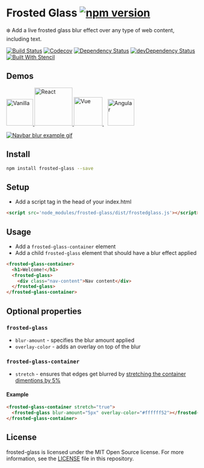 # Frosted Glass [![npm version](https://badge.fury.io/js/frosted-glass.svg)](https://badge.fury.io/js/frosted-glass)

❄️ Add a live frosted glass blur effect over any type of web content, including text.
️️

[![Build Status](https://img.shields.io/circleci/project/github/adriancarriger/frosted-glass/master.svg?maxAge=60)](https://circleci.com/gh/adriancarriger/frosted-glass)
[![Codecov](https://img.shields.io/codecov/c/github/adriancarriger/frosted-glass/master.svg?maxAge=60)](https://codecov.io/gh/adriancarriger/frosted-glass)
[![Dependency Status](https://img.shields.io/david/adriancarriger/frosted-glass/master.svg?maxAge=60)](https://david-dm.org/adriancarriger/frosted-glass)
[![devDependency Status](https://img.shields.io/david/dev/adriancarriger/frosted-glass/master.svg?maxAge=60)](https://david-dm.org/adriancarriger/frosted-glass?type=dev)
[![Built With Stencil](https://img.shields.io/badge/-Built%20With%20Stencil-16161d.svg?logo=data%3Aimage%2Fsvg%2Bxml%3Bbase64%2CPD94bWwgdmVyc2lvbj0iMS4wIiBlbmNvZGluZz0idXRmLTgiPz4KPCEtLSBHZW5lcmF0b3I6IEFkb2JlIElsbHVzdHJhdG9yIDE5LjIuMSwgU1ZHIEV4cG9ydCBQbHVnLUluIC4gU1ZHIFZlcnNpb246IDYuMDAgQnVpbGQgMCkgIC0tPgo8c3ZnIHZlcnNpb249IjEuMSIgaWQ9IkxheWVyXzEiIHhtbG5zPSJodHRwOi8vd3d3LnczLm9yZy8yMDAwL3N2ZyIgeG1sbnM6eGxpbms9Imh0dHA6Ly93d3cudzMub3JnLzE5OTkveGxpbmsiIHg9IjBweCIgeT0iMHB4IgoJIHZpZXdCb3g9IjAgMCA1MTIgNTEyIiBzdHlsZT0iZW5hYmxlLWJhY2tncm91bmQ6bmV3IDAgMCA1MTIgNTEyOyIgeG1sOnNwYWNlPSJwcmVzZXJ2ZSI%2BCjxzdHlsZSB0eXBlPSJ0ZXh0L2NzcyI%2BCgkuc3Qwe2ZpbGw6I0ZGRkZGRjt9Cjwvc3R5bGU%2BCjxwYXRoIGNsYXNzPSJzdDAiIGQ9Ik00MjQuNywzNzMuOWMwLDM3LjYtNTUuMSw2OC42LTkyLjcsNjguNkgxODAuNGMtMzcuOSwwLTkyLjctMzAuNy05Mi43LTY4LjZ2LTMuNmgzMzYuOVYzNzMuOXoiLz4KPHBhdGggY2xhc3M9InN0MCIgZD0iTTQyNC43LDI5Mi4xSDE4MC40Yy0zNy42LDAtOTIuNy0zMS05Mi43LTY4LjZ2LTMuNkgzMzJjMzcuNiwwLDkyLjcsMzEsOTIuNyw2OC42VjI5Mi4xeiIvPgo8cGF0aCBjbGFzcz0ic3QwIiBkPSJNNDI0LjcsMTQxLjdIODcuN3YtMy42YzAtMzcuNiw1NC44LTY4LjYsOTIuNy02OC42SDMzMmMzNy45LDAsOTIuNywzMC43LDkyLjcsNjguNlYxNDEuN3oiLz4KPC9zdmc%2BCg%3D%3D&colorA=16161d&style=flat-square)](https://github.com/ionic-team/stencil)

## Demos

<a href="https://codesandbox.io/s/github/adriancarriger/frosted-glass/tree/master/demos/vanilla/navbar">
  <img alt="Vanilla" src="https://raw.githubusercontent.com/adriancarriger/frosted-glass/master/images/vanilla.png" width="70px">
</a>
<a href="https://codesandbox.io/s/github/adriancarriger/frosted-glass/tree/master/demos/react/navbar">
  <img alt="React" src="https://raw.githubusercontent.com/adriancarriger/frosted-glass/master/images/react.png" width="100px">
</a>
<a href="https://codesandbox.io/s/github/adriancarriger/frosted-glass/tree/master/demos/vue/navbar" style="margin-right: 10px">
  <img alt="Vue" src="https://raw.githubusercontent.com/adriancarriger/frosted-glass/master/images/vue.jpg" width="75px">
</a>
<a href="https://codesandbox.io/s/github/adriancarriger/frosted-glass/tree/master/demos/angular/navbar">
  <img alt="Angular" src="https://raw.githubusercontent.com/adriancarriger/frosted-glass/master/images/angular.png" width="70px">
</a>

[![Navbar blur example gif](https://raw.githubusercontent.com/adriancarriger/frosted-glass/master/images/navbar-blur.gif)](https://plnkr.co/edit/CgAaJS?p=preview)

## Install

```bash
npm install frosted-glass --save
```

## Setup

- Add a script tag in the head of your index.html

```html
<script src='node_modules/frosted-glass/dist/frostedglass.js'></script>
```

## Usage

- Add a `frosted-glass-container` element
- Add a child `frosted-glass` element that should have a blur effect applied

```html
<frosted-glass-container>
  <h1>Welcome!</h1>
  <frosted-glass>
    <div class="nav-content">Nav content</div>
  </frosted-glass>
</frosted-glass-container>
```

## Optional properties

### `frosted-glass`

- `blur-amount` - specifies the blur amount applied
- `overlay-color` - adds an overlay on top of the blur

### `frosted-glass-container`

- `stretch` - ensures that edges get blurred by [stretching the container dimentions by 5%](https://github.com/adriancarriger/frosted-glass/blob/master/src/components/frosted-glass-container/frosted-glass-container.scss#L5-L7)

#### Example

```html
<frosted-glass-container stretch="true">
  <frosted-glass blur-amount="5px" overlay-color="#ffffff52"></frosted-glass>
</frosted-glass-container>
```

## License

frosted-glass is licensed under the MIT Open Source license.
For more information, see the [LICENSE](LICENSE) file in this repository.
